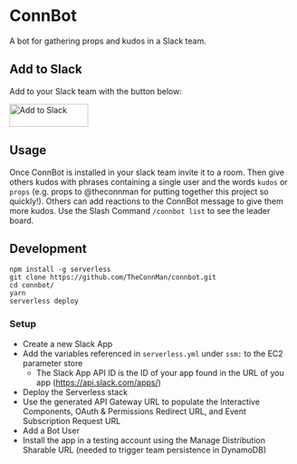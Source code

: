 # ConnBot

A bot for gathering props and kudos in a Slack team.

## Add to Slack
Add to your Slack team with the button below:

<a href="https://slack.com/oauth/authorize?client_id=4420078003.319856325600&scope=commands,bot,chat:write:bot,reactions:read"><img alt="Add to Slack" height="40" width="139" src="https://platform.slack-edge.com/img/add_to_slack.png" srcset="https://platform.slack-edge.com/img/add_to_slack.png 1x, https://platform.slack-edge.com/img/add_to_slack@2x.png 2x" /></a>

## Usage
Once ConnBot is installed in your slack team invite it to a room. Then give others kudos with phrases containing a single user and the words `kudos` or `props` (e.g. props to @theconnman for putting together this project so quickly!). Others can add reactions to the ConnBot message to give them more kudos. Use the Slash Command `/connbot list` to see the leader board.

## Development

```
npm install -g serverless
git clone https://github.com/TheConnMan/connbot.git
cd connbot/
yarn
serverless deploy
```

### Setup
- Create a new Slack App
- Add the variables referenced in `serverless.yml` under `ssm:` to the EC2 parameter store
  - The Slack App API ID is the ID of your app found in the URL of you app (https://api.slack.com/apps/<api-id>)
- Deploy the Serverless stack
- Use the generated API Gateway URL to populate the Interactive Components, OAuth & Permissions Redirect URL, and Event Subscription Request URL
- Add a Bot User
- Install the app in a testing account using the Manage Distribution Sharable URL (needed to trigger team persistence in DynamoDB)
